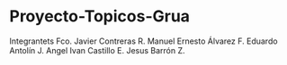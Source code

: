# Proyecto-Topicos-Grua
Integrantets
Fco. Javier Contreras R.
Manuel Ernesto Álvarez F.
Eduardo Antolín J.
Angel Ivan Castillo E.
Jesus Barrón Z.
